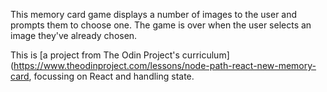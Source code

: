 This memory card game displays a number of images to the user and prompts them to choose one. The game is over when the user selects an image they've already chosen.

This is [a project from The Odin Project's curriculum](https://www.theodinproject.com/lessons/node-path-react-new-memory-card,
focussing on React and handling state.
